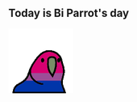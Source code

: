 <h2>Today is Bi Parrot's day</h2><img src="https://raw.githubusercontent.com/jmhobbs/cultofthepartyparrot.com/master/parrots/hd/biparrot.gif" />